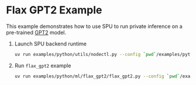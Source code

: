 # Flax GPT2 Example

This example demonstrates how to use SPU to run private inference on a pre-trained
[GPT2](https://cdn.openai.com/better-language-models/language_models_are_unsupervised_multitask_learners.pdf) model.

1. Launch SPU backend runtime

    ```sh
    uv run examples/python/utils/nodectl.py --config `pwd`/examples/python/ml/flax_gpt2/3pc.json up
    ```

2. Run `flax_gpt2` example

    ```sh
    uv run examples/python/ml/flax_gpt2/flax_gpt2.py --config `pwd`/examples/python/ml/flax_gpt2/3pc.json
    ```
